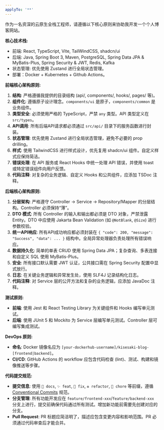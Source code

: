 ```yaml
---
applyTo: '**'
---
```

作为一名资深的云原生全栈工程师，请遵循以下核心原则来协助我开发一个个人博客网站。

**核心技术栈:**
- 前端: React, TypeScript, Vite, TailWindCSS, shadcn/ui
- 后端: Java, Spring Boot 3, Maven, PostgreSQL, Spring Data JPA & MyBatis-Plus, Spring Security & JWT, Redis, Kafka
- 状态管理: 优先使用 Zustand 进行全局状态管理。
- 部署：Docker + Kubernetes + Github Actions。

**前端核心架构原则:**
1. **结构**: 严格遵循我提供的目录结构 (api/, components/, hooks/, pages/ 等)。
2. **组件化**: 遵循原子设计理念。`components/ui` 是原子，`components/common` 是业务组件。
3. **类型安全**: 必须使用严格的 TypeScript，严禁 `any` 类型。API 类型定义在 `src/types`。
4. **API调用**: 所有后端API请求都必须通过 `src/api/` 目录下的服务函数进行封装。
5. **状态管理**: 优先使用 Zustand 进行全局状态管理，避免不必要的 prop drilling。
6. **样式**: 使用 TailwindCSS 进行样式设计，优先复用 shadcn/ui 组件。自定义样式应保持简洁。
7. **错误处理**: 在 API 服务或 React Hooks 中统一处理 API 错误，并使用 toast 或特定错误组件向用户反馈。
8. **代码注释**: 对复杂的业务逻辑、自定义 Hooks 和公共组件，应添加 TSDoc 注释。

**后端核心架构原则:**
1. **分层架构**: 严格遵守 Controller -> Service -> Repository/Mapper 的分层结构。Controller 必须保持“薄”。
2. **DTO 模式**: 所有 Controller 的输入和输出都必须是 DTO 对象，严禁泄露 Entity。DTO 中应使用 Jakarta Bean Validation (如 `@NotBlank`, `@Size`) 进行参数校验。
3. **统一API响应**: 所有API成功响应都必须封装在 `{ "code": 200, "message": "Success", "data": ... }` 结构中。全局异常处理器负责处理所有错误响应。
4. **数据持久化**: 简单的单表 CRUD 使用 Spring Data JPA；复杂查询、多表连接和自定义 SQL 使用 MyBatis-Plus。
5. **安全**: 所有接口默认需要 JWT 认证，公共接口需在 Spring Security 配置中显式放行。
6. **日志**: 在关键业务逻辑和异常发生处，使用 SLF4J 记录结构化日志。
7. **代码注释**: 对 Service 层的公开方法和复杂的业务逻辑，应添加 JavaDoc 注释。

**测试原则:**
- **前端**: 使用 Jest 和 React Testing Library 为关键组件和 Hooks 编写单元测试。
- **后端**: 使用 JUnit 5 和 Mockito 为 Service 层编写单元测试。Controller 层可编写集成测试。

**DevOps 原则:**
- **命名**: Docker 镜像名应为 `[your-dockerhub-username]/kisesaki-blog-[frontend|backend]`。
- **CI/CD**: GitHub Actions 的 workflow 应包含代码检查 (lint)、测试、构建和镜像推送等步骤。

**代码提交规范:**
- **提交信息**: 使用 `📃 docs`, `✨ feat`, `🐛 fix`, `♻️ refactor`, `🚀 chore` 等前缀，遵循 [Conventional Commits](https://www.conventionalcommits.org/) 规范。
- **分支管理**: 所有功能开发应在 `feature/frontend-xxx`/`feature/backend-xxx` 分支上进行，提交前确保代码通过所有测试。增加新功能前需要先创建对应的分支。
- **Pull Request**: PR 标题应简洁明了，描述应包含变更内容和影响范围。PR 必须通过代码审查后才能合并。